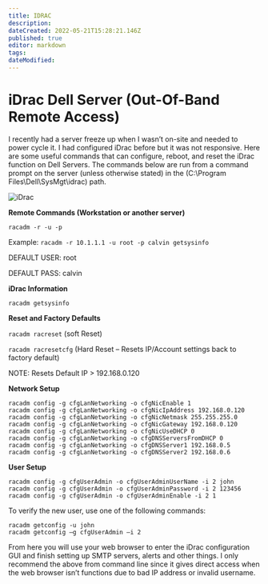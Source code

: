 ```yaml
---
title: IDRAC
description: 
dateCreated: 2022-05-21T15:28:21.146Z
published: true
editor: markdown
tags: 
dateModified: 
---
```

# iDrac Dell Server (Out-Of-Band Remote Access)

I recently had a server freeze up when I wasn’t on-site and needed to power cycle it. I had configured iDrac before but it was not responsive. Here are some useful commands that can configure, reboot, and reset the iDrac function on Dell Servers. The commands below are run from a command prompt on the server (unless otherwise stated) in the (C:\Program Files\Dell\SysMgt\idrac) path.

![iDrac](https://christitus.com/images/2015/03/idrac.png)

**Remote Commands (Workstation or another server)**

`racadm -r -u -p`

Example: `racadm -r 10.1.1.1 -u root -p calvin getsysinfo`

DEFAULT USER: root

DEFAULT PASS: calvin

**iDrac Information**

`racadm getsysinfo`

**Reset and Factory Defaults**

`racadm racreset` (soft Reset)

`racadm racresetcfg` (Hard Reset – Resets IP/Account settings back to factory default)

NOTE: Resets Default IP > 192.168.0.120

**Network Setup**

```
racadm config -g cfgLanNetworking -o cfgNicEnable 1
racadm config -g cfgLanNetworking -o cfgNicIpAddress 192.168.0.120
racadm config -g cfgLanNetworking -o cfgNicNetmask 255.255.255.0
racadm config -g cfgLanNetworking -o cfgNicGateway 192.168.0.120
racadm config -g cfgLanNetworking -o cfgNicUseDHCP 0
racadm config -g cfgLanNetworking -o cfgDNSServersFromDHCP 0
racadm config -g cfgLanNetworking -o cfgDNSServer1 192.168.0.5
racadm config -g cfgLanNetworking -o cfgDNSServer2 192.168.0.6
```

**User Setup**

```
racadm config -g cfgUserAdmin -o cfgUserAdminUserName -i 2 john
racadm config -g cfgUserAdmin -o cfgUserAdminPassword -i 2 123456
racadm config -g cfgUserAdmin -o cfgUserAdminEnable -i 2 1
```

To verify the new user, use one of the following commands:

```
racadm getconfig -u john
racadm getconfig –g cfgUserAdmin –i 2
```

From here you will use your web browser to enter the iDrac configuration GUI and finish setting up SMTP servers, alerts and other things. I only recommend the above from command line since it gives direct access when the web browser isn’t functions due to bad IP address or invalid username.